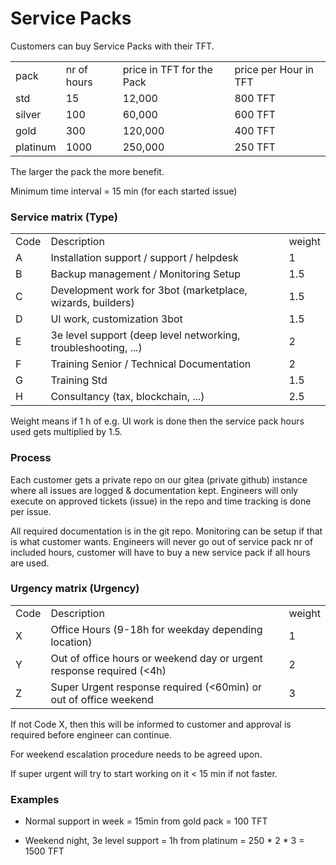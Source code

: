 # Service Packs

Customers can buy Service Packs with their TFT.

<table>
  <tr>
    <td>pack</td>
    <td>nr of hours</td>
    <td>price in TFT for the Pack</td>
    <td>price per Hour in TFT</td>
  </tr>
  <tr>
    <td>std</td>
    <td>15</td>
    <td>12,000</td>
    <td>800 TFT</td>
  </tr>
  <tr>
    <td>silver</td>
    <td>100</td>
    <td>60,000</td>
    <td>600 TFT</td>
  </tr>
  <tr>
    <td>gold</td>
    <td>300</td>
    <td>120,000</td>
    <td>400 TFT</td>
  </tr>
  <tr>
    <td>platinum</td>
    <td>1000</td>
    <td>250,000</td>
    <td>250 TFT</td>
  </tr>
</table>


The larger the pack the more benefit.

Minimum time interval = 15 min (for each started issue)

### Service matrix (Type)

<table>
  <tr>
    <td>Code</td>
    <td>Description</td>
    <td>weight</td>
  </tr>
  <tr>
    <td>A</td>
    <td>Installation support / support / helpdesk</td>
    <td>1</td>
  </tr>
  <tr>
    <td>B</td>
    <td>Backup management / Monitoring Setup</td>
    <td>1.5</td>
  </tr>
  <tr>
    <td>C</td>
    <td>Development work for 3bot (marketplace, wizards, builders)</td>
    <td>1.5</td>
  </tr>
  <tr>
    <td>D</td>
    <td>UI work, customization 3bot</td>
    <td>1.5</td>
  </tr>
  <tr>
    <td>E</td>
    <td>3e level support (deep level networking, troubleshooting, ...)</td>
    <td>2</td>
  </tr>
  <tr>
    <td>F</td>
    <td>Training Senior / Technical Documentation</td>
    <td>2</td>
  </tr>
  <tr>
    <td>G</td>
    <td>Training Std</td>
    <td>1.5</td>
  </tr>
  <tr>
    <td>H</td>
    <td>Consultancy (tax, blockchain, ...)</td>
    <td>2.5</td>
  </tr>
</table>


Weight means if 1 h of e.g. UI work is done then the service pack hours used gets multiplied by 1.5.

### Process

Each customer gets a private repo on our gitea (private github) instance where all issues are logged & documentation kept. Engineers will only execute on approved tickets (issue) in the repo and time tracking is done per issue.

All required documentation is in the git repo. Monitoring can be setup if that is what customer wants. Engineers will never go out of service pack nr of included hours, customer will have to buy a new service pack if all hours are used.

### Urgency matrix (Urgency)

<table>
  <tr>
    <td>Code</td>
    <td>Description</td>
    <td>weight</td>
  </tr>
  <tr>
    <td>X</td>
    <td>Office Hours (9-18h for weekday depending location)</td>
    <td>1</td>
  </tr>
  <tr>
    <td>Y</td>
    <td>Out of office hours or weekend day or urgent response required (<4h)</td>
    <td>2</td>
  </tr>
  <tr>
    <td>Z</td>
    <td>Super Urgent response required (<60min) or out of office weekend</td>
    <td>3</td>
  </tr>
</table>


If not Code X, then this will be informed to customer and approval is required before engineer can continue.

For weekend escalation procedure needs to be agreed upon.

If super urgent will try to start working on it < 15 min if not faster.

### Examples

* Normal support in week = 15min from gold pack = 100 TFT

* Weekend night, 3e level support = 1h from platinum = 250 * 2 * 3 = 1500 TFT


